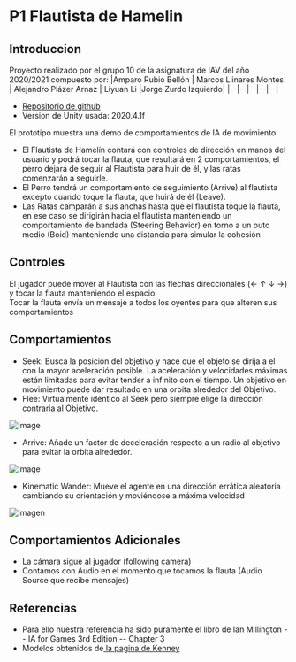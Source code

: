 # P1 Flautista de Hamelin

## Introduccion

Proyecto realizado por el grupo 10 de la asignatura de IAV del año 2020/2021 compuesto por:
|Amparo Rubio Bellón | Marcos Llinares Montes | Alejandro Plázer Arnaz | Liyuan Li |Jorge Zurdo Izquierdo|
|--|--|--|--|--|

* [Repositorio de github](https://github.com/amprubio/IAV-G10)
* Version de Unity usada: 2020.4.1f

El prototipo muestra una demo de comportamientos de IA de movimiento:

* El Flautista de Hamelín contará con controles de dirección en manos del usuario y podrá tocar la flauta, que resultará en 2 comportamientos, el perro dejará de seguir al Flautista para huir de él, y las ratas comenzarán a seguirle.
* El Perro tendrá un comportamiento de seguimiento (Arrive) al flautista excepto cuando toque la flauta, que huirá de él (Leave).
* Las Ratas camparán a sus anchas hasta que el flautista toque la flauta, en ese caso se dirigirán hacia el flautista manteniendo un comportamiento de bandada (Steering Behavior) en torno a un puto medio (Boid) manteniendo una distancia para simular la cohesión

## Controles
El jugador puede mover al Flautista con las flechas direccionales (← ↑ ↓ →) y tocar la flauta manteniendo el espacio.  
Tocar la flauta envía un mensaje a todos los oyentes para que alteren sus comportamientos

## Comportamientos

* Seek: Busca la posición del objetivo y hace que el objeto se dirija a el con la mayor aceleración posible. La aceleración y velocidades máximas están limitadas para evitar tender a infinito con el tiempo. Un objetivo en movimiento puede dar resultado en una orbita alrededor del Objetivo.
* Flee: Virtualmente idéntico al Seek pero siempre elige la dirección contraria al Objetivo.  

![image](https://user-images.githubusercontent.com/18735746/110780687-3fe1c300-8265-11eb-97e6-ff766e668bc1.png)

* Arrive: Añade un factor de deceleración respecto a un radio al objetivo para evitar la orbita alrededor.  

![image](https://user-images.githubusercontent.com/18735746/110780787-5e47be80-8265-11eb-8098-2e9e34995d9c.png)

* Kinematic Wander: Mueve el agente en una dirección errática aleatoria cambiando su orientación y moviéndose a máxima velocidad

![imagen](https://user-images.githubusercontent.com/37513637/110984149-03988a80-836b-11eb-94bf-cae0a33fe838.png)

## Comportamientos Adicionales
* La cámara sigue al jugador (following camera)
* Contamos con Audio en el momento que tocamos la flauta (Audio Source que recibe mensajes)

## Referencias
* Para ello nuestra referencia ha sido puramente el libro de Ian Millington -- IA for Games 3rd Edition -- Chapter 3
* Modelos obtenidos de[ la pagina de Kenney](https://www.kenney.nl/assets) 
